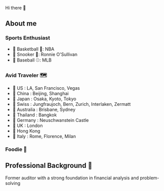 Hi there 👋  

<!--
**HaoHaoPig/HaoHaoPig** is a ✨ _special_ ✨ repository because its `README.md` (this file) appears on your GitHub profile.
-->

## About me  

### Sports Enthusiast
- 📍 Basketball 🏀: NBA  
- 📍 Snooker 🎱: Ronnie O'Sullivan  
- 📍 Baseball ⚾: MLB  

### Avid Traveler 🗺️
- 📍 US : LA, San Francisco, Vegas  
- 📍 China : Beijing, Shanghai  
- 📍 Japan : Osaka, Kyoto, Tokyo  
- 📍 Swiss : Jungfraujoch, Bern, Zurich, Interlaken, Zermatt  
- 📍 Australia : Brisbane, Sydney  
- 📍 Thailand : Bangkok  
- 📍 Germany : Neuschwanstein Castle  
- 📍 UK : London  
- 📍 Hong Kong  
- 📍 Italy : Rome, Florence, Milan  

### Foodie 🍕  

## Professional Background 📖
Former auditor with a strong foundation in financial analysis and problem-solving
